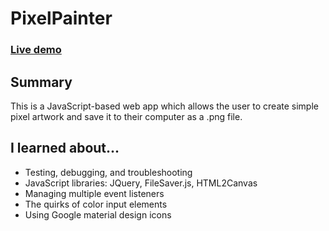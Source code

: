 # PixelPainter

### [Live demo](https://s-hens.github.io/pixel-painter/)

## Summary

This is a JavaScript-based web app which allows the user to create simple pixel artwork and save it to their computer as a .png file.

## I learned about...

- Testing, debugging, and troubleshooting
- JavaScript libraries: JQuery, FileSaver.js, HTML2Canvas
- Managing multiple event listeners
- The quirks of color input elements
- Using Google material design icons
